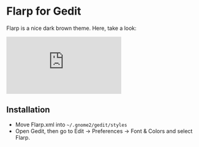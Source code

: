 Flarp for Gedit
================

Flarp is a nice dark brown theme. Here, take a look:

![Flarp Screenshot](http://mikethecoder.com/includes/thumb.php?file=../uploads/image851x573.png&max_width=600&max_height=&quality=100)

Installation
-------------

* Move Flarp.xml into `~/.gnome2/gedit/styles`
* Open Gedit, then go to Edit &rarr; Preferences &rarr; Font & Colors and select Flarp.
